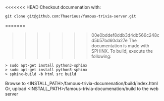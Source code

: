 <<<<<<< HEAD
Checkout documenation with:
```
git clone git@github.com:Thaerious/famous-trivia-server.git
```

=======
>>>>>>> 00e0bddef8ddb3d4db566c248cd5b57bd60da27e
The documentation is made with SPHINX.
To build, execute the following:

```
> sudo apt-get install python3-sphinx
> sudo apt-get install python3-sphinx
> sphinx-build -b html src build
```

Browse to <INSTALL_PATH>/famous-trivia-documenation/build/index.html
Or, upload <INSTALL_PATH>/famous-trivia-documenation/build to the web server